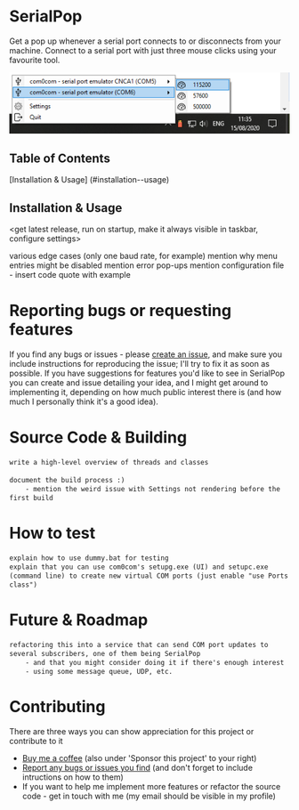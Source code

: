 # SerialPop

Get a pop up whenever a serial port connects to or disconnects from your machine.
Connect to a serial port with just three mouse clicks using your favourite tool.

![This is what the context menu might look like](docs/images/menu.png)


## Table of Contents
[Installation & Usage] (#installation--usage)


## Installation & Usage
<get latest release, run on startup, make it always visible in taskbar, configure settings>

various edge cases (only one baud rate, for example)
	mention why menu entries might be disabled
	mention error pop-ups
	mention configuration file - insert code quote with example


# Reporting bugs or requesting features
If you find any bugs or issues - please [create an issue](https://github.com/alk0ve/SerialPop/issues), and make sure you include instructions for reproducing the issue; I'll try to fix it as soon as possible.
If you have suggestions for features you'd like to see in SerialPop you can create and issue detailing your idea, and I might get around to implementing it, depending on how much public interest there is (and how much I personally think it's a good idea).


# Source Code & Building
	write a high-level overview of threads and classes
	
	document the build process :)
		- mention the weird issue with Settings not rendering before the first build


# How to test
	explain how to use dummy.bat for testing
	explain that you can use com0com's setupg.exe (UI) and setupc.exe (command line) to create new virtual COM ports (just enable "use Ports class")

# Future & Roadmap
	refactoring this into a service that can send COM port updates to several subscribers, one of them being SerialPop
		- and that you might consider doing it if there's enough interest
		- using some message queue, UDP, etc.



# Contributing
There are three ways you can show appreciation for this project or contribute to it
* [Buy me a coffee](https://ko-fi.com/alk0ve) (also under 'Sponsor this project' to your right)
* [Report any bugs or issues you find](https://github.com/alk0ve/SerialPop/issues) (and don't forget to include intructions on how to them)
* If you want to help me implement more features or refactor the source code - get in touch with me (my email should be visible in my profile)


	
